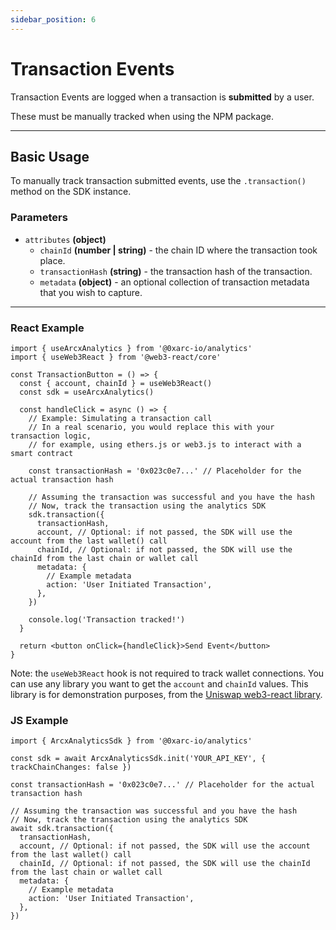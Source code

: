 ```yaml
---
sidebar_position: 6
---
```


# Transaction Events

Transaction Events are logged when a transaction is **submitted** by a user.

These must be manually tracked when using the NPM package.

---

## Basic Usage

To manually track transaction submitted events, use the `.transaction()` method on the SDK instance.

### Parameters

- `attributes` **(object)**
  - `chainId` **(number | string)** - the chain ID where the transaction took place.
  - `transactionHash` **(string)** - the transaction hash of the transaction.
  - `metadata` **(object)** - an optional collection of transaction metadata that you wish to capture.

---

### React Example

```tsx
import { useArcxAnalytics } from '@0xarc-io/analytics'
import { useWeb3React } from '@web3-react/core'

const TransactionButton = () => {
  const { account, chainId } = useWeb3React()
  const sdk = useArcxAnalytics()

  const handleClick = async () => {
    // Example: Simulating a transaction call
    // In a real scenario, you would replace this with your transaction logic,
    // for example, using ethers.js or web3.js to interact with a smart contract

    const transactionHash = '0x023c0e7...' // Placeholder for the actual transaction hash

    // Assuming the transaction was successful and you have the hash
    // Now, track the transaction using the analytics SDK
    sdk.transaction({
      transactionHash,
      account, // Optional: if not passed, the SDK will use the account from the last wallet() call
      chainId, // Optional: if not passed, the SDK will use the chainId from the last chain or wallet call
      metadata: {
        // Example metadata
        action: 'User Initiated Transaction',
      },
    })

    console.log('Transaction tracked!')
  }

  return <button onClick={handleClick}>Send Event</button>
}
```

Note: the `useWeb3React` hook is not required to track wallet connections. You can use any library you want to get the `account` and `chainId` values. This library is for demonstration purposes, from the [Uniswap web3-react library](https://github.com/Uniswap/web3-react).

### JS Example

```tsx
import { ArcxAnalyticsSdk } from '@0xarc-io/analytics'

const sdk = await ArcxAnalyticsSdk.init('YOUR_API_KEY', { trackChainChanges: false })

const transactionHash = '0x023c0e7...' // Placeholder for the actual transaction hash

// Assuming the transaction was successful and you have the hash
// Now, track the transaction using the analytics SDK
await sdk.transaction({
  transactionHash,
  account, // Optional: if not passed, the SDK will use the account from the last wallet() call
  chainId, // Optional: if not passed, the SDK will use the chainId from the last chain or wallet call
  metadata: {
    // Example metadata
    action: 'User Initiated Transaction',
  },
})
```
